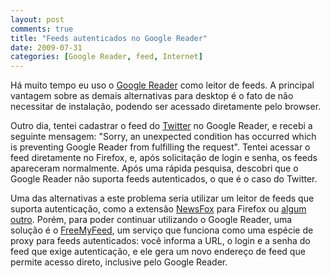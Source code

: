 ```yaml
---
layout: post
comments: true
title: "Feeds autenticados no Google Reader"
date: 2009-07-31
categories: [Google Reader, feed, Internet]
---
```

Há muito tempo eu uso o [Google Reader](http://www.google.com.br/reader/) como leitor de feeds. A principal vantagem sobre as demais alternativas para desktop é o fato de não necessitar de instalação, podendo ser acessado diretamente pelo browser.

Outro dia, tentei cadastrar o feed do [Twitter](http://twitter.com/) no Google Reader, e recebi a seguinte mensagem: "Sorry, an unexpected condition has occurred which is preventing Google Reader from fulfilling the request". Tentei acessar o feed diretamente no Firefox, e, após solicitação de login e senha, os feeds apareceram normalmente. Após uma rápida pesquisa, descobri que o Google Reader não suporta feeds autenticados, o que é o caso do Twitter.

Uma das alternativas a este problema seria utilizar um leitor de feeds que suporta autenticação, como a extensão [NewsFox](http://newsfox.mozdev.org/) para Firefox ou [algum outro](http://getsatisfaction.com/twitter/topics/rss_feeds_down#reply_510009). Porém, para poder continuar utilizando o Google Reader, uma solução é o [FreeMyFeed](http://freemyfeed.com/), um serviço que funciona como uma espécie de proxy para feeds autenticados: você informa a URL, o login e a senha do feed que exige autenticação, e ele gera um novo endereço de feed que permite acesso direto, inclusive pelo Google Reader.
